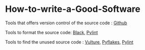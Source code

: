 # How-to-write-a-Good-Software

Tools that offers version control of the source code : [Github](https://github.com/)

Tools to format the source code: [Black](https://pypi.org/project/black/), [Pylint](https://pypi.org/project/pylint/)

Tools to find the unused source code :  [Vulture](https://pypi.org/project/vulture/), [Pyflakes](https://pypi.org/project/pyflakes/), [Pylint](https://pypi.org/project/pylint/)
